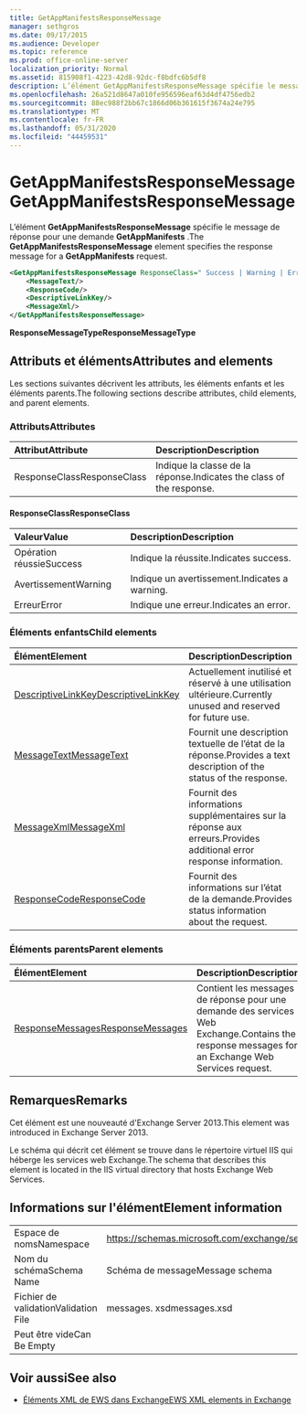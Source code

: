 ```yaml
---
title: GetAppManifestsResponseMessage
manager: sethgros
ms.date: 09/17/2015
ms.audience: Developer
ms.topic: reference
ms.prod: office-online-server
localization_priority: Normal
ms.assetid: 815908f1-4223-42d8-92dc-f8bdfc6b5df8
description: L’élément GetAppManifestsResponseMessage spécifie le message de réponse pour une demande GetAppManifests.
ms.openlocfilehash: 26a521d8647a010fe956596eaf63d4df4756edb2
ms.sourcegitcommit: 88ec988f2bb67c1866d06b361615f3674a24e795
ms.translationtype: MT
ms.contentlocale: fr-FR
ms.lasthandoff: 05/31/2020
ms.locfileid: "44459531"
---
```

# <a name="getappmanifestsresponsemessage"></a><span data-ttu-id="71df2-103">GetAppManifestsResponseMessage</span><span class="sxs-lookup"><span data-stu-id="71df2-103">GetAppManifestsResponseMessage</span></span>

<span data-ttu-id="71df2-104">L’élément **GetAppManifestsResponseMessage** spécifie le message de réponse pour une demande **GetAppManifests** .</span><span class="sxs-lookup"><span data-stu-id="71df2-104">The **GetAppManifestsResponseMessage** element specifies the response message for a **GetAppManifests** request.</span></span> 
  
```XML
<GetAppManifestsResponseMessage ResponseClass=" Success | Warning | Error ">
    <MessageText/>
    <ResponseCode/>
    <DescriptiveLinkKey/>
    <MessageXml/>
</GetAppManifestsResponseMessage>
```

 <span data-ttu-id="71df2-105">**ResponseMessageType**</span><span class="sxs-lookup"><span data-stu-id="71df2-105">**ResponseMessageType**</span></span>
## <a name="attributes-and-elements"></a><span data-ttu-id="71df2-106">Attributs et éléments</span><span class="sxs-lookup"><span data-stu-id="71df2-106">Attributes and elements</span></span>

<span data-ttu-id="71df2-107">Les sections suivantes décrivent les attributs, les éléments enfants et les éléments parents.</span><span class="sxs-lookup"><span data-stu-id="71df2-107">The following sections describe attributes, child elements, and parent elements.</span></span>
  
### <a name="attributes"></a><span data-ttu-id="71df2-108">Attributs</span><span class="sxs-lookup"><span data-stu-id="71df2-108">Attributes</span></span>

|<span data-ttu-id="71df2-109">**Attribut**</span><span class="sxs-lookup"><span data-stu-id="71df2-109">**Attribute**</span></span>|<span data-ttu-id="71df2-110">**Description**</span><span class="sxs-lookup"><span data-stu-id="71df2-110">**Description**</span></span>|
|:-----|:-----|
|<span data-ttu-id="71df2-111">ResponseClass</span><span class="sxs-lookup"><span data-stu-id="71df2-111">ResponseClass</span></span>  <br/> |<span data-ttu-id="71df2-112">Indique la classe de la réponse.</span><span class="sxs-lookup"><span data-stu-id="71df2-112">Indicates the class of the response.</span></span>  <br/> |
   
#### <a name="responseclass"></a><span data-ttu-id="71df2-113">ResponseClass</span><span class="sxs-lookup"><span data-stu-id="71df2-113">ResponseClass</span></span>

|<span data-ttu-id="71df2-114">**Valeur**</span><span class="sxs-lookup"><span data-stu-id="71df2-114">**Value**</span></span>|<span data-ttu-id="71df2-115">**Description**</span><span class="sxs-lookup"><span data-stu-id="71df2-115">**Description**</span></span>|
|:-----|:-----|
|<span data-ttu-id="71df2-116">Opération réussie</span><span class="sxs-lookup"><span data-stu-id="71df2-116">Success</span></span>  <br/> |<span data-ttu-id="71df2-117">Indique la réussite.</span><span class="sxs-lookup"><span data-stu-id="71df2-117">Indicates success.</span></span>  <br/> |
|<span data-ttu-id="71df2-118">Avertissement</span><span class="sxs-lookup"><span data-stu-id="71df2-118">Warning</span></span>  <br/> |<span data-ttu-id="71df2-119">Indique un avertissement.</span><span class="sxs-lookup"><span data-stu-id="71df2-119">Indicates a warning.</span></span>  <br/> |
|<span data-ttu-id="71df2-120">Erreur</span><span class="sxs-lookup"><span data-stu-id="71df2-120">Error</span></span>  <br/> |<span data-ttu-id="71df2-121">Indique une erreur.</span><span class="sxs-lookup"><span data-stu-id="71df2-121">Indicates an error.</span></span>  <br/> |
   
### <a name="child-elements"></a><span data-ttu-id="71df2-122">Éléments enfants</span><span class="sxs-lookup"><span data-stu-id="71df2-122">Child elements</span></span>

|<span data-ttu-id="71df2-123">**Élément**</span><span class="sxs-lookup"><span data-stu-id="71df2-123">**Element**</span></span>|<span data-ttu-id="71df2-124">**Description**</span><span class="sxs-lookup"><span data-stu-id="71df2-124">**Description**</span></span>|
|:-----|:-----|
|[<span data-ttu-id="71df2-125">DescriptiveLinkKey</span><span class="sxs-lookup"><span data-stu-id="71df2-125">DescriptiveLinkKey</span></span>](descriptivelinkkey.md) <br/> |<span data-ttu-id="71df2-126">Actuellement inutilisé et réservé à une utilisation ultérieure.</span><span class="sxs-lookup"><span data-stu-id="71df2-126">Currently unused and reserved for future use.</span></span>  <br/> |
|[<span data-ttu-id="71df2-127">MessageText</span><span class="sxs-lookup"><span data-stu-id="71df2-127">MessageText</span></span>](messagetext.md) <br/> |<span data-ttu-id="71df2-128">Fournit une description textuelle de l’état de la réponse.</span><span class="sxs-lookup"><span data-stu-id="71df2-128">Provides a text description of the status of the response.</span></span>  <br/> |
|[<span data-ttu-id="71df2-129">MessageXml</span><span class="sxs-lookup"><span data-stu-id="71df2-129">MessageXml</span></span>](messagexml.md) <br/> |<span data-ttu-id="71df2-130">Fournit des informations supplémentaires sur la réponse aux erreurs.</span><span class="sxs-lookup"><span data-stu-id="71df2-130">Provides additional error response information.</span></span>  <br/> |
|[<span data-ttu-id="71df2-131">ResponseCode</span><span class="sxs-lookup"><span data-stu-id="71df2-131">ResponseCode</span></span>](responsecode.md) <br/> |<span data-ttu-id="71df2-132">Fournit des informations sur l’état de la demande.</span><span class="sxs-lookup"><span data-stu-id="71df2-132">Provides status information about the request.</span></span>  <br/> |
   
### <a name="parent-elements"></a><span data-ttu-id="71df2-133">Éléments parents</span><span class="sxs-lookup"><span data-stu-id="71df2-133">Parent elements</span></span>

|<span data-ttu-id="71df2-134">**Élément**</span><span class="sxs-lookup"><span data-stu-id="71df2-134">**Element**</span></span>|<span data-ttu-id="71df2-135">**Description**</span><span class="sxs-lookup"><span data-stu-id="71df2-135">**Description**</span></span>|
|:-----|:-----|
|[<span data-ttu-id="71df2-136">ResponseMessages</span><span class="sxs-lookup"><span data-stu-id="71df2-136">ResponseMessages</span></span>](responsemessages.md) <br/> |<span data-ttu-id="71df2-137">Contient les messages de réponse pour une demande des services Web Exchange.</span><span class="sxs-lookup"><span data-stu-id="71df2-137">Contains the response messages for an Exchange Web Services request.</span></span>  <br/> |
   
## <a name="remarks"></a><span data-ttu-id="71df2-138">Remarques</span><span class="sxs-lookup"><span data-stu-id="71df2-138">Remarks</span></span>

<span data-ttu-id="71df2-139">Cet élément est une nouveauté d'Exchange Server 2013.</span><span class="sxs-lookup"><span data-stu-id="71df2-139">This element was introduced in Exchange Server 2013.</span></span>
  
<span data-ttu-id="71df2-140">Le schéma qui décrit cet élément se trouve dans le répertoire virtuel IIS qui héberge les services web Exchange.</span><span class="sxs-lookup"><span data-stu-id="71df2-140">The schema that describes this element is located in the IIS virtual directory that hosts Exchange Web Services.</span></span>
  
## <a name="element-information"></a><span data-ttu-id="71df2-141">Informations sur l'élément</span><span class="sxs-lookup"><span data-stu-id="71df2-141">Element information</span></span>

|||
|:-----|:-----|
|<span data-ttu-id="71df2-142">Espace de noms</span><span class="sxs-lookup"><span data-stu-id="71df2-142">Namespace</span></span>  <br/> |https://schemas.microsoft.com/exchange/services/2006/messages  <br/> |
|<span data-ttu-id="71df2-143">Nom du schéma</span><span class="sxs-lookup"><span data-stu-id="71df2-143">Schema Name</span></span>  <br/> |<span data-ttu-id="71df2-144">Schéma de message</span><span class="sxs-lookup"><span data-stu-id="71df2-144">Message schema</span></span>  <br/> |
|<span data-ttu-id="71df2-145">Fichier de validation</span><span class="sxs-lookup"><span data-stu-id="71df2-145">Validation File</span></span>  <br/> |<span data-ttu-id="71df2-146">messages. xsd</span><span class="sxs-lookup"><span data-stu-id="71df2-146">messages.xsd</span></span>  <br/> |
|<span data-ttu-id="71df2-147">Peut être vide</span><span class="sxs-lookup"><span data-stu-id="71df2-147">Can Be Empty</span></span>  <br/> ||
   
## <a name="see-also"></a><span data-ttu-id="71df2-148">Voir aussi</span><span class="sxs-lookup"><span data-stu-id="71df2-148">See also</span></span>



- [<span data-ttu-id="71df2-149">Éléments XML de EWS dans Exchange</span><span class="sxs-lookup"><span data-stu-id="71df2-149">EWS XML elements in Exchange</span></span>](ews-xml-elements-in-exchange.md)

